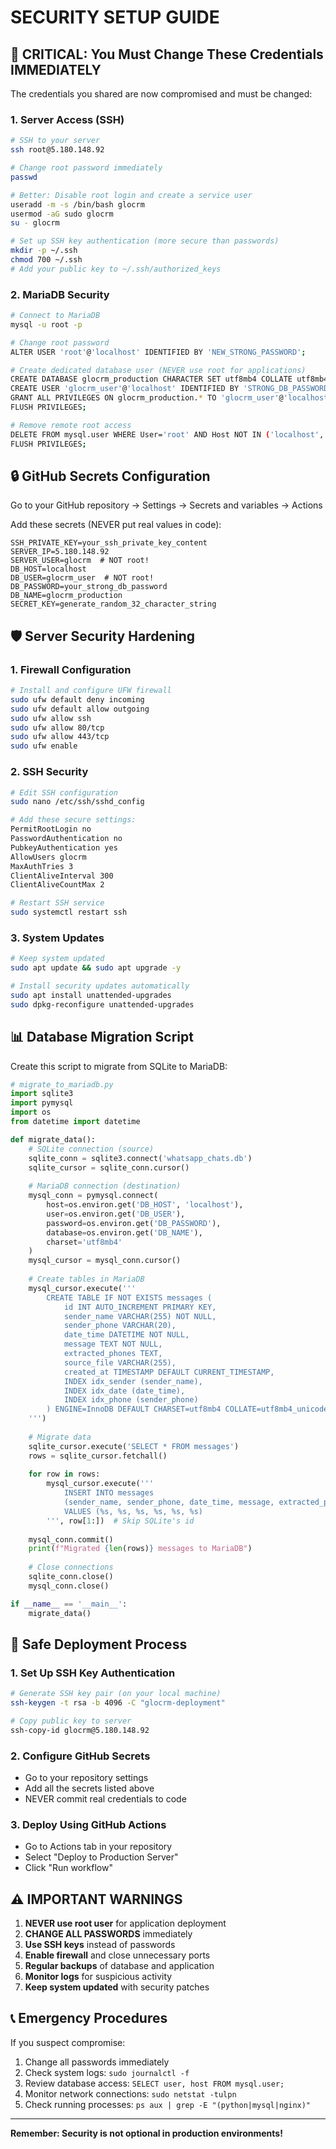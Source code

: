 # SECURITY SETUP GUIDE

## 🚨 CRITICAL: You Must Change These Credentials IMMEDIATELY

The credentials you shared are now compromised and must be changed:

### 1. Server Access (SSH)
```bash
# SSH to your server
ssh root@5.180.148.92

# Change root password immediately
passwd

# Better: Disable root login and create a service user
useradd -m -s /bin/bash glocrm
usermod -aG sudo glocrm
su - glocrm

# Set up SSH key authentication (more secure than passwords)
mkdir -p ~/.ssh
chmod 700 ~/.ssh
# Add your public key to ~/.ssh/authorized_keys
```

### 2. MariaDB Security
```bash
# Connect to MariaDB
mysql -u root -p

# Change root password
ALTER USER 'root'@'localhost' IDENTIFIED BY 'NEW_STRONG_PASSWORD';

# Create dedicated database user (NEVER use root for applications)
CREATE DATABASE glocrm_production CHARACTER SET utf8mb4 COLLATE utf8mb4_unicode_ci;
CREATE USER 'glocrm_user'@'localhost' IDENTIFIED BY 'STRONG_DB_PASSWORD';
GRANT ALL PRIVILEGES ON glocrm_production.* TO 'glocrm_user'@'localhost';
FLUSH PRIVILEGES;

# Remove remote root access
DELETE FROM mysql.user WHERE User='root' AND Host NOT IN ('localhost', '127.0.0.1', '::1');
FLUSH PRIVILEGES;
```

## 🔒 GitHub Secrets Configuration

Go to your GitHub repository → Settings → Secrets and variables → Actions

Add these secrets (NEVER put real values in code):

```
SSH_PRIVATE_KEY=your_ssh_private_key_content
SERVER_IP=5.180.148.92
SERVER_USER=glocrm  # NOT root!
DB_HOST=localhost
DB_USER=glocrm_user  # NOT root!
DB_PASSWORD=your_strong_db_password
DB_NAME=glocrm_production
SECRET_KEY=generate_random_32_character_string
```

## 🛡️ Server Security Hardening

### 1. Firewall Configuration
```bash
# Install and configure UFW firewall
sudo ufw default deny incoming
sudo ufw default allow outgoing
sudo ufw allow ssh
sudo ufw allow 80/tcp
sudo ufw allow 443/tcp
sudo ufw enable
```

### 2. SSH Security
```bash
# Edit SSH configuration
sudo nano /etc/ssh/sshd_config

# Add these secure settings:
PermitRootLogin no
PasswordAuthentication no
PubkeyAuthentication yes
AllowUsers glocrm
MaxAuthTries 3
ClientAliveInterval 300
ClientAliveCountMax 2

# Restart SSH service
sudo systemctl restart ssh
```

### 3. System Updates
```bash
# Keep system updated
sudo apt update && sudo apt upgrade -y

# Install security updates automatically
sudo apt install unattended-upgrades
sudo dpkg-reconfigure unattended-upgrades
```

## 📊 Database Migration Script

Create this script to migrate from SQLite to MariaDB:

```python
# migrate_to_mariadb.py
import sqlite3
import pymysql
import os
from datetime import datetime

def migrate_data():
    # SQLite connection (source)
    sqlite_conn = sqlite3.connect('whatsapp_chats.db')
    sqlite_cursor = sqlite_conn.cursor()
    
    # MariaDB connection (destination)
    mysql_conn = pymysql.connect(
        host=os.environ.get('DB_HOST', 'localhost'),
        user=os.environ.get('DB_USER'),
        password=os.environ.get('DB_PASSWORD'),
        database=os.environ.get('DB_NAME'),
        charset='utf8mb4'
    )
    mysql_cursor = mysql_conn.cursor()
    
    # Create tables in MariaDB
    mysql_cursor.execute('''
        CREATE TABLE IF NOT EXISTS messages (
            id INT AUTO_INCREMENT PRIMARY KEY,
            sender_name VARCHAR(255) NOT NULL,
            sender_phone VARCHAR(20),
            date_time DATETIME NOT NULL,
            message TEXT NOT NULL,
            extracted_phones TEXT,
            source_file VARCHAR(255),
            created_at TIMESTAMP DEFAULT CURRENT_TIMESTAMP,
            INDEX idx_sender (sender_name),
            INDEX idx_date (date_time),
            INDEX idx_phone (sender_phone)
        ) ENGINE=InnoDB DEFAULT CHARSET=utf8mb4 COLLATE=utf8mb4_unicode_ci
    ''')
    
    # Migrate data
    sqlite_cursor.execute('SELECT * FROM messages')
    rows = sqlite_cursor.fetchall()
    
    for row in rows:
        mysql_cursor.execute('''
            INSERT INTO messages 
            (sender_name, sender_phone, date_time, message, extracted_phones, source_file)
            VALUES (%s, %s, %s, %s, %s, %s)
        ''', row[1:])  # Skip SQLite's id
    
    mysql_conn.commit()
    print(f"Migrated {len(rows)} messages to MariaDB")
    
    # Close connections
    sqlite_conn.close()
    mysql_conn.close()

if __name__ == '__main__':
    migrate_data()
```

## 🚀 Safe Deployment Process

### 1. Set Up SSH Key Authentication
```bash
# Generate SSH key pair (on your local machine)
ssh-keygen -t rsa -b 4096 -C "glocrm-deployment"

# Copy public key to server
ssh-copy-id glocrm@5.180.148.92
```

### 2. Configure GitHub Secrets
- Go to your repository settings
- Add all the secrets listed above
- NEVER commit real credentials to code

### 3. Deploy Using GitHub Actions
- Go to Actions tab in your repository
- Select "Deploy to Production Server"
- Click "Run workflow"

## ⚠️ IMPORTANT WARNINGS

1. **NEVER use root user** for application deployment
2. **CHANGE ALL PASSWORDS** immediately
3. **Use SSH keys** instead of passwords
4. **Enable firewall** and close unnecessary ports
5. **Regular backups** of database and application
6. **Monitor logs** for suspicious activity
7. **Keep system updated** with security patches

## 📞 Emergency Procedures

If you suspect compromise:
1. Change all passwords immediately
2. Check system logs: `sudo journalctl -f`
3. Review database access: `SELECT user, host FROM mysql.user;`
4. Monitor network connections: `sudo netstat -tulpn`
5. Check running processes: `ps aux | grep -E "(python|mysql|nginx)"`

---
**Remember: Security is not optional in production environments!**